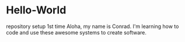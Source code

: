 # Hello-World
repository setup 1st time
Aloha, my name is Conrad. I'm learning how to code and use these awesome systems to create software.
